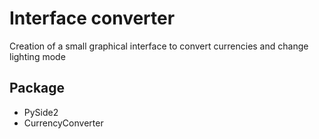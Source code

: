 # Interface converter
Creation of a small graphical interface to convert currencies and change lighting mode

## Package
- PySide2
- CurrencyConverter 
